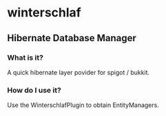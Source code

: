 # winterschlaf

## Hibernate Database Manager

### What is it?

A quick hibernate layer povider for spigot / bukkit.

### How do I use it?

Use the WinterschlafPlugin to obtain EntityManagers.